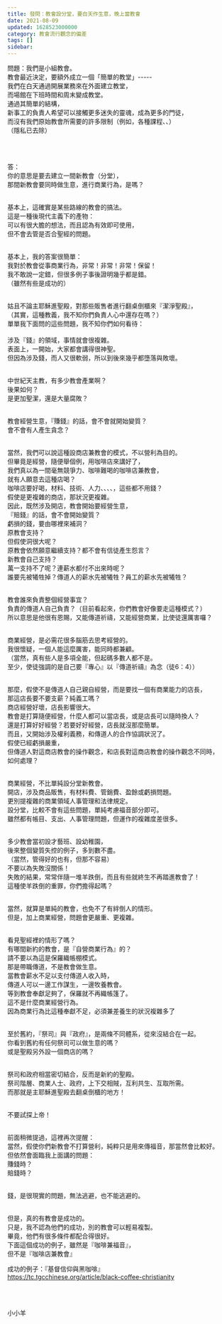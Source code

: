 ```yaml
---
title: 發問：教會設分堂，要白天作生意，晚上當教會
date: 2021-08-09
updated: 1628523000000
category: 教會流行觀念的偏差
tags: []
sidebar: 
---
```


<p>問題：我們是小組教會。<br/>
教會最近決定，要額外成立一個「簡單的教堂」-----<br/>
我們在白天通過開展業務來在外面建立教堂，<br/>
而場館在下班時間和周末變成教堂。<br/>
通過其簡單的結構，<br/>
新事工的負責人希望可以接觸更多迷失的靈魂，成為更多的門徒，<br/>
而沒有我們原始教會所需要的許多限制（例如，各種課程、、）<br/>
（隱私已去除）</p>
<p> </p>
<p><br/>
答：<br/>
你的意思是要去建立一間新教會（分堂），<br/>
那間新教會要同時做生意，進行商業行為，是嗎？</p>
<p><br/>
基本上，這確實是某些路線的教會的搞法。<br/>
這是一種後現代主義下的產物：<br/>
可以有很大膽的想法，而且認為有效即可使用，<br/>
但不會去管是否合聖經的問題。</p>
<p><br/>
基本上，我的答案很簡單：<br/>
我對於教會從事商業行為，非常！非常！非常！保留！<br/>
我不敢說一定錯，但很多例子事後證明幾乎都是錯。<br/>
（雖然有些是成功的）</p>
<p> <br/>
姑且不論主耶穌進聖殿，對那些販售者進行翻桌倒櫃來『潔淨聖殿』，<br/>
（其實，這種教義，我不知你們負責人心中還存在嗎？）<br/>
單單我下面問的這些問題，我不知你們如何看待：<br/>
 <br/>
涉及『錢』的領域，事情就會很複雜。<br/>
表面上，一開始，大家都會講得很神聖。<br/>
但因為涉及錢，而人又很軟弱，所以到後來幾乎都墮落與敗壞。</p>
<p><br/>
中世紀天主教，有多少教會產業啊？<br/>
後果如何？<br/>
是更加聖潔，還是大量腐敗？</p>
<p><br/>
教會經營生意，『賺錢』的話，會不會就開始變質？<br/>
會不會有人產生貪念？</p>
<p><br/>
當然，我們可以說這種設商店兼教會的模式，不以營利為目的。<br/>
但畢竟是經營，隨便舉個例，用咖啡店來講好了，<br/>
我們真以為一間毫無競爭力、咖啡難喝的咖啡店兼教會，<br/>
就有人願意去這種店喝？<br/>
咖啡店要好喝，材料、技術、人力、、、、，這些都不用錢？<br/>
假使是更複雜的商店，那狀況更複雜。<br/>
因此，既然涉及開店，教會開始要經營生意，<br/>
『賠錢』的話，會不會開始變質？<br/>
虧損的錢，要由哪裡來補洞？<br/>
原教會支持？<br/>
但假使洞很大呢？<br/>
原教會依然願意繼續支持？都不會有信徒產生怨言？<br/>
新教會自己支持？<br/>
萬一支持不了呢？連薪水都付不出來時呢？<br/>
誰要先被犧牲掉？傳道人的薪水先被犧牲？員工的薪水先被犧牲？</p>
<p><br/>
教會誰來負責整個經營事宜？<br/>
負責的傳道人自己負責？（目前看起來，你們教會好像要走這種模式？）<br/>
所以意思是他很有恩賜，又能傳道祈禱，又能經營商業，比使徒還厲害囉？</p>
<p><br/>
商業經營，是必需花很多腦筋去思考經營的。<br/>
我很懷疑，一個人能這麼厲害，能同時都兼顧。<br/>
（當然，真有些人是多項全能，但起碼多數人都不是。<br/>
至少，使徒強調的是自己要『專心』以『傳道祈禱』為念（徒6：4））</p>
<p><br/>
那麼，假使不是傳道人自己親自經營，而是要找一個有商業能力的店長，<br/>
那這店長要不要支薪？純義工嗎？<br/>
商店經營好壞，店長影響很大。<br/>
教會是打算隨便經營，什麼人都可以當店長，或是店長可以隨時換人？<br/>
還是打算好好經營？若要好好經營，店長就沒那麼簡單。<br/>
而且，又開始涉及權利義務，和傳道人的合作協調狀況了。<br/>
假使已經虧損嚴重，<br/>
但傳道人對這商店教會的操作觀念，和店長對這商店教會的操作觀念不同時，<br/>
如何處理？</p>
<p><br/>
商業經營，不比單純設分堂新教會。<br/>
開店，涉及商品販售，有材料費、管銷費、盈餘或虧損問題。<br/>
更別提複雜的商業領域人事管理和法律規定。<br/>
設分堂，比較不會有這些問題，單純考慮福音部分即可。<br/>
雖然都有帳目、支出、人事管理問題，但運作的複雜度差很多。</p>
<p><br/>
多少教會當初設才藝班、設幼稚園，<br/>
後來整個變質失控的例子，多到數不盡。<br/>
（當然，管得好的也有，但那不容易）<br/>
不要以為失敗沒關係！<br/>
失敗的結果，常常伴隨一堆羊跌倒，而且有些就終生不再踏進教會了！<br/>
這種使羊跌倒的重罪，你們擔得起嗎？<br/>
 </p>
<p>當然，就算是單純的教會，也免不了有絆倒人的情形。<br/>
但是，加上商業經營，問題會更嚴重、更複雜。</p>
<p><br/>
看見聖經裡的情形了嗎？<br/>
有哪間新約的教會，是『自營商業行為』的？<br/>
請不要以為這是保羅織帳棚模式。<br/>
那是帶職傳道，不是教會做生意。<br/>
當教會薪水不足以支付傳道人收入時，<br/>
傳道人可以一邊工作謀生，一邊牧養教會。<br/>
等到教會奉獻足夠了，保羅就不再織帳篷了。<br/>
這不是什麼商業經營行為。<br/>
因為商業行為比這種奉獻不足，必須兼差養生的狀況複雜多了</p>
<p><br/>
至於舊約，『祭司』與『政府』，是兩條不同體系，從來沒結合在一起。<br/>
你看到舊約有任何祭司可以做生意的嗎？<br/>
或是聖殿另外設一個商店的嗎？</p>
<p><br/>
祭司和政府相當密切結合，反而是新約的聖殿。<br/>
祭司階層、商業人士、政府，上下交相賊，互利共生、互取所需。<br/>
而那就是主耶穌進聖殿去翻桌倒櫃的地方！</p>
<p> <br/>
不要試探上帝！<br/>
 </p>
<p>前面稍微提過，這裡再次提醒：<br/>
當然，假使你們新教會不打算營利，純粹只是用來傳福音，那當然會比較好。<br/>
但依然會面臨我上面講的問題：<br/>
賺錢時？<br/>
賠錢時？<br/>
 </p>
<p>錢，是很現實的問題，無法逃避，也不能逃避的。</p>
<p><br/>
但是，真的有教會是成功的。<br/>
只是，我不認為他們的成功，別的教會可以輕易複製。<br/>
畢竟，他們有很多條件都配合得很好。<br/>
下面這個成功的例子，雖然是『咖啡兼福音』，<br/>
但不是『咖啡店兼教會』</p>
<p>成功的例子：『基督信仰與黑咖啡』<br/>
<a href="https://tc.tgcchinese.org/article/black-coffee-christianity" target="_blank">https://tc.tgcchinese.org/article/black-coffee-christianity</a></p>
<p> </p>
<p><br/>
小小羊</p>
<p> </p>
